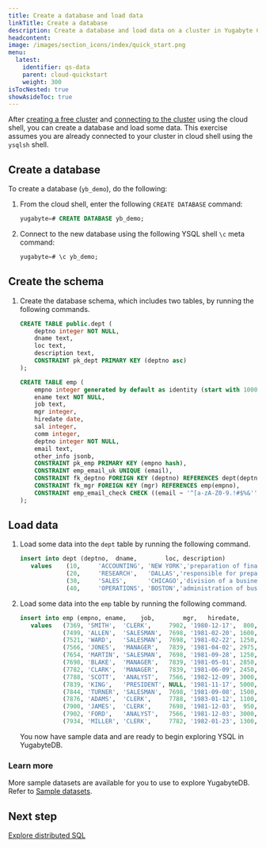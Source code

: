 ```yaml
---
title: Create a database and load data
linkTitle: Create a database
description: Create a database and load data on a cluster in Yugabyte Cloud.
headcontent:
image: /images/section_icons/index/quick_start.png
menu:
  latest:
    identifier: qs-data
    parent: cloud-quickstart
    weight: 300
isTocNested: true
showAsideToc: true
---
```


After [creating a free cluster](../qs-add/) and [connecting to the cluster](../qs-connect/) using the cloud shell, you can create a database and load some data. This exercise assumes you are already connected to your cluster in cloud shell using the `ysqlsh` shell.

<!-- For an example using YCQL, refer to [Create and explore a database](../../cloud-connect/create-databases-ycql/). -->

## Create a database

To create a database (`yb_demo`), do the following:

1. From the cloud shell, enter the following `CREATE DATABASE` command:

    ```sql
    yugabyte=# CREATE DATABASE yb_demo;
    ```

1. Connect to the new database using the following YSQL shell `\c` meta command:

    ```sql
    yugabyte=# \c yb_demo;
    ```

## Create the schema

1. Create the database schema, which includes two tables, by running the following commands.

    ```sql
    CREATE TABLE public.dept (
        deptno integer NOT NULL,
        dname text,
        loc text,
        description text,
        CONSTRAINT pk_dept PRIMARY KEY (deptno asc)
    );
    ```

    ```sql
    CREATE TABLE emp (
        empno integer generated by default as identity (start with 10000) NOT NULL,
        ename text NOT NULL,
        job text,
        mgr integer,
        hiredate date,
        sal integer,
        comm integer,
        deptno integer NOT NULL,
        email text,
        other_info jsonb,
        CONSTRAINT pk_emp PRIMARY KEY (empno hash),
        CONSTRAINT emp_email_uk UNIQUE (email),
        CONSTRAINT fk_deptno FOREIGN KEY (deptno) REFERENCES dept(deptno),
        CONSTRAINT fk_mgr FOREIGN KEY (mgr) REFERENCES emp(empno),
        CONSTRAINT emp_email_check CHECK ((email ~ '^[a-zA-Z0-9.!#$%&''*+/=?^_`{|}~-]+@[a-zA-Z0-9](?:[a-zA-Z0-9-]{0,61}[a-zA-Z0-9])?(?:\.[a-zA-Z0-9](?:[a-zA-Z0-9-]{0,61}[a-zA-Z0-9])?)*$'::text))
    );
    ```

## Load data

1. Load some data into the `dept` table by running the following command.

    ```sql
    insert into dept (deptno,  dname,        loc, description)
       values    (10,     'ACCOUNTING', 'NEW YORK','preparation of financial statements, maintenance of general ledger, payment of bills, preparation of customer bills, payroll, and more.'),
                 (20,     'RESEARCH',   'DALLAS','responsible for preparing the substance of a research report or security recommendation.'),
                 (30,     'SALES',      'CHICAGO','division of a business that is responsible for selling products or services'),
                 (40,     'OPERATIONS', 'BOSTON','administration of business practices to create the highest level of efficiency possible within an organization');
    ```

1. Load some data into the `emp` table by running the following command.

    ```sql
    insert into emp (empno, ename,    job,        mgr,   hiredate,     sal, comm, deptno, email, other_info)
       values   (7369, 'SMITH',  'CLERK',     7902, '1980-12-17',  800, NULL,   20,'SMITH@acme.com', '{"skills":["accounting"]}'),
                (7499, 'ALLEN',  'SALESMAN',  7698, '1981-02-20', 1600,  300,   30,'ALLEN@acme.com', null),
                (7521, 'WARD',   'SALESMAN',  7698, '1981-02-22', 1250,  500,   30,'WARD@compuserve.com', null),
                (7566, 'JONES',  'MANAGER',   7839, '1981-04-02', 2975, NULL,   20,'JONES@gmail.com', null),
                (7654, 'MARTIN', 'SALESMAN',  7698, '1981-09-28', 1250, 1400,   30,'MARTIN@acme.com', null),
                (7698, 'BLAKE',  'MANAGER',   7839, '1981-05-01', 2850, NULL,   30,'BLAKE@hotmail.com', null),
                (7782, 'CLARK',  'MANAGER',   7839, '1981-06-09', 2450, NULL,   10,'CLARK@acme.com', '{"skills":["C","C++","SQL"]}'),
                (7788, 'SCOTT',  'ANALYST',   7566, '1982-12-09', 3000, NULL,   20,'SCOTT@acme.com', '{"cat":"tiger"}'),
                (7839, 'KING',   'PRESIDENT', NULL, '1981-11-17', 5000, NULL,   10,'KING@aol.com', null),
                (7844, 'TURNER', 'SALESMAN',  7698, '1981-09-08', 1500,    0,   30,'TURNER@acme.com', null),
                (7876, 'ADAMS',  'CLERK',     7788, '1983-01-12', 1100, NULL,   20,'ADAMS@acme.org', null),
                (7900, 'JAMES',  'CLERK',     7698, '1981-12-03',  950, NULL,   30,'JAMES@acme.org', null),
                (7902, 'FORD',   'ANALYST',   7566, '1981-12-03', 3000, NULL,   20,'FORD@acme.com', '{"skills":["SQL","CQL"]}'),
                (7934, 'MILLER', 'CLERK',     7782, '1982-01-23', 1300, NULL,   10,'MILLER@acme.com', null);
    ```

    You now have sample data and are ready to begin exploring YSQL in YugabyteDB.

### Learn more

More sample datasets are available for you to use to explore YugabyteDB. Refer to [Sample datasets](../../../sample-data/).

## Next step

[Explore distributed SQL](../qs-explore)
